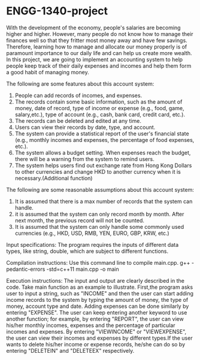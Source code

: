 # ENGG-1340-project
With the development of the economy, people's salaries are becoming higher and higher. However, many people do not know how to manage their finances well so that they fritter most money away and have few savings. Therefore, learning how to manage and allocate our money properly is of paramount importance to our daily life and can help us create more wealth. In this project, we are going to implement an accounting system to help people keep track of their daily expenses and incomes and help them form a good habit of managing money.

The following are some features about this account system:
1. People can add records of incomes, and expenses.
2. The records contain some basic information, such as the amount of money, date of record, type of income or expense (e.g., food, game, salary,etc.), type of account (e.g., cash, bank card, credit card, etc.).
3. The records can be deleted and edited at any time.
4. Users can view their records by date, type, and account.
5. The system can provide a statistical report of the user's financial state (e.g., monthly incomes and expenses, the percentage of food expenses, etc.).
6. The system allows a budget setting. When expenses reach the budget, there will be a warning from the system to remind users.
7. The system helps users find out exchange rate from Hong Kong Dollars to other currencies and change HKD to another currency when it is necessary.(Additional function) 

The following are some reasonable assumptions about this account system:
1. It is assumed that there is a max number of records that the system can handle.
2. it is assumed that the system can only record month by month. After next month, the previous record will not be counted.
3. It is assumed that the system can only handle some commonly used currencies (e.g., HKD, USD, RMB, YEN, EURO, GBP, KRW, etc.)

Input specifications:
The program requires the inputs of different data types, like string, double, which are subject to different functions.

Compilation instructions:
Use this command line to compile main.cpp.
g++ -pedantic-errors -std=c++11 main.cpp -o main

Execution instructions:
The input and output are clearly described in the code. Take main function as an example to illustrate. First,the program asks user to input a string, such as "INCOME" and then the user can start adding income records to the system by typing the amount of money, the type of money, account type and date. Adding expenses can be done similarly by entering "EXPENSE". The user can keep entering another keyword to use another function; for example, by entering "REPORT", the user can view his/her monthly incomes, expenses and the percentage of particular incomes and expenses. By entering "VIEWINCOME" or "VIEWEXPENSE", the user can view their incomes and expenses by different types.If the user wants to delete his/her income or expense records, he/she can do so by entering "DELETEIN" and "DELETEEX" respectively.
